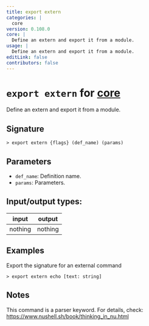 ```yaml
---
title: export extern
categories: |
  core
version: 0.108.0
core: |
  Define an extern and export it from a module.
usage: |
  Define an extern and export it from a module.
editLink: false
contributors: false
---
```

<!-- This file is automatically generated. Please edit the command in https://github.com/nushell/nushell instead. -->

# `export extern` for [core](/commands/categories/core.md)

<div class='command-title'>Define an extern and export it from a module.</div>

## Signature

```> export extern {flags} (def_name) (params)```

## Parameters

 -  `def_name`: Definition name.
 -  `params`: Parameters.


## Input/output types:

| input   | output  |
| ------- | ------- |
| nothing | nothing |
## Examples

Export the signature for an external command
```nu
> export extern echo [text: string]

```

## Notes
This command is a parser keyword. For details, check:
  https://www.nushell.sh/book/thinking_in_nu.html